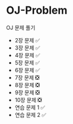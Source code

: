 # OJ-Problem
OJ 문제 풀기

+ 2장 문제 ✅️
+ 3장 문제 ✅️
+ 4장 문제 ✅️
+ 5장 문제 ✅️
+ 6장 문제 ✅️
+ 7장 문제 ❎️
+ 8장 문제 ❎️
+ 9장 문제 ❎️
+ 10장 문제 ❎️
+ 연습 문제 1 ✅️
+ 연습 문제 2 ✅️
